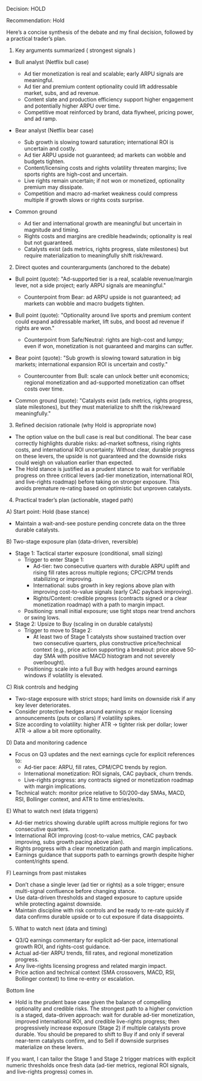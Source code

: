 Decision: HOLD

Recommendation: Hold

Here’s a concise synthesis of the debate and my final decision, followed by a practical trader’s plan.

1) Key arguments summarized ( strongest signals )

- Bull analyst (Netflix bull case)
  - Ad tier monetization is real and scalable; early ARPU signals are meaningful.
  - Ad tier and premium content optionality could lift addressable market, subs, and ad revenue.
  - Content slate and production efficiency support higher engagement and potentially higher ARPU over time.
  - Competitive moat reinforced by brand, data flywheel, pricing power, and ad ramp.

- Bear analyst (Netflix bear case)
  - Sub growth is slowing toward saturation; international ROI is uncertain and costly.
  - Ad tier ARPU upside not guaranteed; ad markets can wobble and budgets tighten.
  - Content/licensing costs and rights volatility threaten margins; live sports rights are high-cost and uncertain.
  - Live rights remain uncertain; if not won or monetized, optionality premium may dissipate.
  - Competition and macro ad-market weakness could compress multiple if growth slows or rights costs surprise.

- Common ground
  - Ad tier and international growth are meaningful but uncertain in magnitude and timing.
  - Rights costs and margins are credible headwinds; optionality is real but not guaranteed.
  - Catalysts exist (ads metrics, rights progress, slate milestones) but require materialization to meaningfully shift risk/reward.

2) Direct quotes and counterarguments (anchored to the debate)

- Bull point (quote): "Ad-supported tier is a real, scalable revenue/margin lever, not a side project; early ARPU signals are meaningful."
  - Counterpoint from Bear: ad ARPU upside is not guaranteed; ad markets can wobble and macro budgets tighten.

- Bull point (quote): "Optionality around live sports and premium content could expand addressable market, lift subs, and boost ad revenue if rights are won."
  - Counterpoint from Safe/Neutral: rights are high-cost and lumpy; even if won, monetization is not guaranteed and margins can suffer.

- Bear point (quote): "Sub growth is slowing toward saturation in big markets; international expansion ROI is uncertain and costly."
  - Countercounter from Bull: scale can unlock better unit economics; regional monetization and ad-supported monetization can offset costs over time.

- Common ground (quote): "Catalysts exist (ads metrics, rights progress, slate milestones), but they must materialize to shift the risk/reward meaningfully."

3) Refined decision rationale (why Hold is appropriate now)

- The option value on the bull case is real but conditional. The bear case correctly highlights durable risks: ad-market softness, rising rights costs, and international ROI uncertainty. Without clear, durable progress on these levers, the upside is not guaranteed and the downside risks could weigh on valuation earlier than expected.
- The Hold stance is justified as a prudent stance to wait for verifiable progress on three critical levers (ad-tier monetization, international ROI, and live-rights roadmap) before taking on stronger exposure. This avoids premature re-rating based on optimistic but unproven catalysts.

4) Practical trader’s plan (actionable, staged path)

A) Start point: Hold (base stance)
- Maintain a wait-and-see posture pending concrete data on the three durable catalysts.

B) Two-stage exposure plan (data-driven, reversible)
- Stage 1: Tactical starter exposure (conditional, small sizing)
  - Trigger to enter Stage 1:
    - Ad-tier: two consecutive quarters with durable ARPU uplift and rising fill rates across multiple regions; CPC/CPM trends stabilizing or improving.
    - International: subs growth in key regions above plan with improving cost-to-value signals (early CAC payback improving).
    - Rights/Content: credible progress (contracts signed or a clear monetization roadmap) with a path to margin impact.
  - Positioning: small initial exposure; use tight stops near trend anchors or swing lows.
- Stage 2: Upsize to Buy (scaling in on durable catalysts)
  - Trigger to move to Stage 2:
    - At least two of Stage 1 catalysts show sustained traction over two consecutive quarters, plus constructive price/technical context (e.g., price action supporting a breakout: price above 50-day SMA with positive MACD histogram and not severely overbought).
  - Positioning: scale into a full Buy with hedges around earnings windows if volatility is elevated.

C) Risk controls and hedging
- Two-stage exposure with strict stops; hard limits on downside risk if any key lever deteriorates.
- Consider protective hedges around earnings or major licensing announcements (puts or collars) if volatility spikes.
- Size according to volatility: higher ATR → tighter risk per dollar; lower ATR → allow a bit more optionality.

D) Data and monitoring cadence
- Focus on Q3 updates and the next earnings cycle for explicit references to:
  - Ad-tier pace: ARPU, fill rates, CPM/CPC trends by region.
  - International monetization: ROI signals, CAC payback, churn trends.
  - Live-rights progress: any contracts signed or monetization roadmap with margin implications.
- Technical watch: monitor price relative to 50/200-day SMAs, MACD, RSI, Bollinger context, and ATR to time entries/exits.

E) What to watch next (data triggers)
- Ad-tier metrics showing durable uplift across multiple regions for two consecutive quarters.
- International ROI improving (cost-to-value metrics, CAC payback improving, subs growth pacing above plan).
- Rights progress with a clear monetization path and margin implications.
- Earnings guidance that supports path to earnings growth despite higher content/rights spend.

F) Learnings from past mistakes
- Don’t chase a single lever (ad tier or rights) as a sole trigger; ensure multi-signal confluence before changing stance.
- Use data-driven thresholds and staged exposure to capture upside while protecting against downside.
- Maintain discipline with risk controls and be ready to re-rate quickly if data confirms durable upside or to cut exposure if data disappoints.

5) What to watch next (data and timing)
- Q3/Q earnings commentary for explicit ad-tier pace, international growth ROI, and rights-cost guidance.
- Actual ad-tier ARPU trends, fill rates, and regional monetization progress.
- Any live-rights licensing progress and related margin impact.
- Price action and technical context (SMA crossovers, MACD, RSI, Bollinger context) to time re-entry or escalation.

Bottom line
- Hold is the prudent base case given the balance of compelling optionality and credible risks. The strongest path to a higher conviction is a staged, data-driven approach: wait for durable ad-tier monetization, improved international ROI, and credible live-rights progress; then progressively increase exposure (Stage 2) if multiple catalysts prove durable. You should be prepared to shift to Buy if and only if several near-term catalysts confirm, and to Sell if downside surprises materialize on these levers.

If you want, I can tailor the Stage 1 and Stage 2 trigger matrices with explicit numeric thresholds once fresh data (ad-tier metrics, regional ROI signals, and live-rights progress) comes in.
